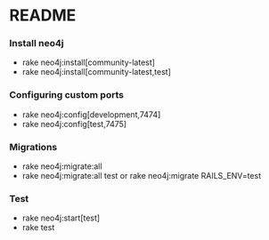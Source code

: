 # README

### Install neo4j
 * rake neo4j:install[community-latest]
 * rake neo4j:install[community-latest,test]
 
### Configuring custom ports
 * rake neo4j:config[development,7474]
 * rake neo4j:config[test,7475]
 
### Migrations
 * rake neo4j:migrate:all
 * rake neo4j:migrate:all test or rake neo4j:migrate RAILS_ENV=test
 
 
### Test
* rake neo4j:start[test]
* rake test
